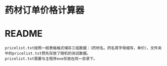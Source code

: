 # 药材订单价格计算器
# README
	pricelist.txt按照一般表格格式储存三组数据：（药材名，药名首字母缩写，单价），文件夹中的pricelist.txt预先存放了随机的测试数据。
	pricelist.txt需要与主程序exe存放在同一目录下。
